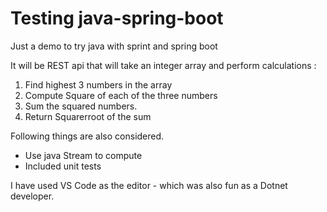 # Testing java-spring-boot 
Just a demo to try java with sprint and spring boot

It will be REST api that will take an integer array and perform calculations :
1. Find highest 3 numbers in the array
2. Compute Square of each of the three numbers
3. Sum the squared numbers.
4. Return Squarerroot of the sum

Following things are also considered.
- Use java Stream to compute
- Included unit tests

I have used VS Code as the editor - which was also fun as a Dotnet developer.

